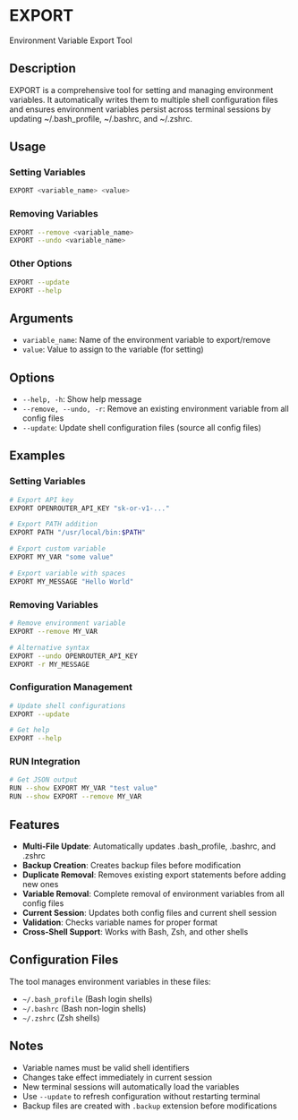 # EXPORT

Environment Variable Export Tool

## Description

EXPORT is a comprehensive tool for setting and managing environment variables. It automatically writes them to multiple shell configuration files and ensures environment variables persist across terminal sessions by updating ~/.bash_profile, ~/.bashrc, and ~/.zshrc.

## Usage

### Setting Variables
```bash
EXPORT <variable_name> <value>
```

### Removing Variables
```bash
EXPORT --remove <variable_name>
EXPORT --undo <variable_name>
```

### Other Options
```bash
EXPORT --update
EXPORT --help
```

## Arguments

- `variable_name`: Name of the environment variable to export/remove
- `value`: Value to assign to the variable (for setting)

## Options

- `--help, -h`: Show help message
- `--remove, --undo, -r`: Remove an existing environment variable from all config files
- `--update`: Update shell configuration files (source all config files)

## Examples

### Setting Variables
```bash
# Export API key
EXPORT OPENROUTER_API_KEY "sk-or-v1-..."

# Export PATH addition
EXPORT PATH "/usr/local/bin:$PATH"

# Export custom variable
EXPORT MY_VAR "some value"

# Export variable with spaces
EXPORT MY_MESSAGE "Hello World"
```

### Removing Variables
```bash
# Remove environment variable
EXPORT --remove MY_VAR

# Alternative syntax
EXPORT --undo OPENROUTER_API_KEY
EXPORT -r MY_MESSAGE
```

### Configuration Management
```bash
# Update shell configurations
EXPORT --update

# Get help
EXPORT --help
```

### RUN Integration
```bash
# Get JSON output
RUN --show EXPORT MY_VAR "test value"
RUN --show EXPORT --remove MY_VAR
```

## Features

- **Multi-File Update**: Automatically updates .bash_profile, .bashrc, and .zshrc
- **Backup Creation**: Creates backup files before modification
- **Duplicate Removal**: Removes existing export statements before adding new ones
- **Variable Removal**: Complete removal of environment variables from all config files
- **Current Session**: Updates both config files and current shell session
- **Validation**: Checks variable names for proper format
- **Cross-Shell Support**: Works with Bash, Zsh, and other shells

## Configuration Files

The tool manages environment variables in these files:
- `~/.bash_profile` (Bash login shells)
- `~/.bashrc` (Bash non-login shells)  
- `~/.zshrc` (Zsh shells)

## Notes

- Variable names must be valid shell identifiers
- Changes take effect immediately in current session
- New terminal sessions will automatically load the variables
- Use `--update` to refresh configuration without restarting terminal
- Backup files are created with `.backup` extension before modifications 